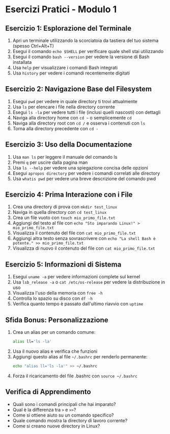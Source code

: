 # Esercizi Pratici - Modulo 1

## Esercizio 1: Esplorazione del Terminale
1. Apri un terminale utilizzando la scorciatoia da tastiera del tuo sistema (spesso Ctrl+Alt+T)
2. Esegui il comando `echo $SHELL` per verificare quale shell stai utilizzando
3. Esegui il comando `bash --version` per vedere la versione di Bash installata
4. Usa `help` per visualizzare i comandi Bash integrati
5. Usa `history` per vedere i comandi recentemente digitati

## Esercizio 2: Navigazione Base del Filesystem
1. Esegui `pwd` per vedere in quale directory ti trovi attualmente
2. Usa `ls` per elencare i file nella directory corrente
3. Esegui `ls -la` per vedere tutti i file (inclusi quelli nascosti) con dettagli
4. Naviga alla directory home con `cd ~` o semplicemente `cd`
5. Naviga alla directory root con `cd /` e osserva i contenuti con `ls`
6. Torna alla directory precedente con `cd -`

## Esercizio 3: Uso della Documentazione
1. Usa `man ls` per leggere il manuale del comando ls
2. Premi `q` per uscire dalla pagina man
3. Usa `ls --help` per vedere una spiegazione concisa delle opzioni
4. Esegui `apropos directory` per vedere i comandi correlati alle directory
5. Usa `whatis pwd` per vedere una breve descrizione del comando pwd

## Esercizio 4: Prima Interazione con i File
1. Crea una directory di prova con `mkdir test_linux`
2. Naviga in quella directory con `cd test_linux`
3. Crea un file vuoto con `touch mio_primo_file.txt`
4. Aggiungi del testo al file con `echo "Sto imparando Linux!" > mio_primo_file.txt`
5. Visualizza il contenuto del file con `cat mio_primo_file.txt`
6. Aggiungi altra testo senza sovrascrivere con `echo "La shell Bash è potente." >> mio_primo_file.txt`
7. Visualizza di nuovo il contenuto del file con `cat mio_primo_file.txt`

## Esercizio 5: Informazioni di Sistema
1. Esegui `uname -a` per vedere informazioni complete sul kernel
2. Usa `lsb_release -a` o `cat /etc/os-release` per vedere la distribuzione in uso
3. Visualizza l'uso della memoria con `free -h`
4. Controlla lo spazio su disco con `df -h`
5. Verifica quanto tempo è passato dall'ultimo riavvio con `uptime`

## Sfida Bonus: Personalizzazione
1. Crea un alias per un comando comune:
   ```bash
   alias ll='ls -la'
   ```
2. Usa il nuovo alias e verifica che funzioni
3. Aggiungi questo alias al file `~/.bashrc` per renderlo permanente:
   ```bash
   echo "alias ll='ls -la'" >> ~/.bashrc
   ```
4. Forza il ricaricamento del file .bashrc con `source ~/.bashrc`

## Verifica di Apprendimento
- Quali sono i comandi principali che hai imparato?
- Qual è la differenza tra `>` e `>>`?
- Come si ottiene aiuto su un comando specifico?
- Quale comando mostra la directory di lavoro corrente?
- Come si creano nuove directory in Linux?
